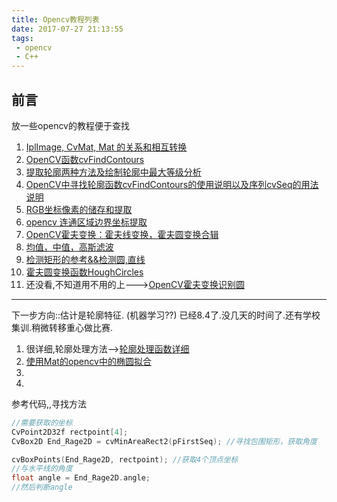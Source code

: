 ```yaml
---
title: Opencv教程列表
date: 2017-07-27 21:13:55
tags:
 - opencv
 - C++
---
```

## 前言
放一些opencv的教程便于查找


1. [IplImage, CvMat, Mat 的关系和相互转换](http://blog.csdn.net/timidsmile/article/details/7648725)
2. [OpenCV函数cvFindContours](http://blog.csdn.net/augusdi/article/details/9000893)
3. [提取轮廓两种方法及绘制轮廓中最大等级分析](http://blog.csdn.net/zcube/article/details/7357602#)
4. [OpenCV中寻找轮廓函数cvFindContours的使用说明以及序列cvSeq的用法说明](http://blog.csdn.net/augusdi/article/details/9000276)
5. [RGB坐标像素的储存和提取](http://blog.csdn.net/wenhao_ir/article/details/51554530)
6. [opencv 连通区域边界坐标提取](http://blog.csdn.net/fei13148687/article/details/46225243)
7. [OpenCV霍夫变换：霍夫线变换，霍夫圆变换合辑](http://blog.csdn.net/poem_qianmo/article/details/26977557)
8. [均值，中值，高斯滤波](http://blog.csdn.net/abcjennifer/article/details/7314749)
9. [检测矩形的参考&&检测圆,直线](http://blog.csdn.net/byxdaz/article/details/4912136)
10. [霍夫圆变换函数HoughCircles](http://b217dgy.blog.51cto.com/5704306/1320360)
11. 还没看,不知道用不用的上--->[OpenCV霍夫变换识别圆](http://blog.csdn.net/u013162930/article/details/47396257)

-----

下一步方向::估计是轮廓特征.  (机器学习??)
已经8.4了.没几天的时间了.还有学校集训.稍微转移重心做比赛.
1. 很详细,轮廓处理方法-->[轮廓处理函数详细](http://www.verydemo.com/demo_c92_i143180.html)
2. [使用Mat的opencv中的椭圆拟合](http://blog.csdn.net/suky520/article/details/18601307)
3. []()
4. []()


参考代码,,寻找方法
```C++
//需要获取的坐标  
CvPoint2D32f rectpoint[4];   
CvBox2D End_Rage2D = cvMinAreaRect2(pFirstSeq); //寻找包围矩形，获取角度  

cvBoxPoints(End_Rage2D, rectpoint); //获取4个顶点坐标  
//与水平线的角度  
float angle = End_Rage2D.angle;
//然后判断angle

```